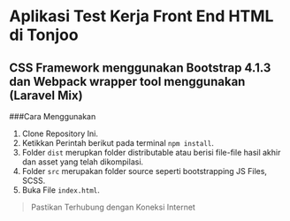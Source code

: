 # Aplikasi Test Kerja Front End HTML di Tonjoo
## CSS Framework menggunakan Bootstrap 4.1.3 dan Webpack wrapper tool menggunakan (Laravel Mix) 

###Cara Menggunakan
1. Clone Repository Ini.
2. Ketikkan Perintah berikut pada terminal `npm install`.
3. Folder `dist` merupkan folder distributable atau berisi file-file hasil akhir dan asset yang telah dikompilasi.
4. Folder `src` merupakan folder source seperti bootstrapping JS Files, SCSS.
5. Buka File `index.html`.

> Pastikan Terhubung dengan Koneksi Internet 